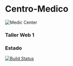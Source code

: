 # Centro-Medico 

![Medic Center](https://github.com/ignacrescenzo/centro-medico/blob/master/src/main/webapp/img/logo3.png)

### Taller Web 1

### Estado

[![Build Status](https://travis-ci.org/ignacrescenzo/centro-medico.svg?branch=master)](https://travis-ci.org/ignacrescenzo/centro-medico)
